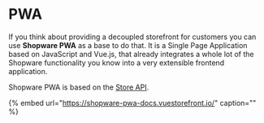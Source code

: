 # PWA

If you think about providing a decoupled storefront for customers you can use **Shopware PWA** as a base to do that. It is a Single Page Application based on JavaScript and Vue.js, that already integrates a whole lot of the Shopware functionality you know into a very extensible frontend application.

Shopware PWA is based on the [Store API](../concepts/api/store-api.md).
<!-- markdown-link-check-disable-next-line -->
{% embed url="https://shopware-pwa-docs.vuestorefront.io/" caption="" %}

